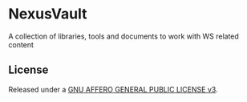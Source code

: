 # NexusVault
A collection of libraries, tools and documents to work with WS related content

## License
Released under a [GNU AFFERO GENERAL PUBLIC LICENSE v3](./LICENSE).
